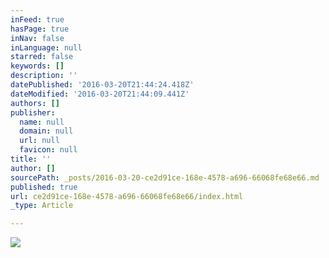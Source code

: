 ```yaml
---
inFeed: true
hasPage: true
inNav: false
inLanguage: null
starred: false
keywords: []
description: ''
datePublished: '2016-03-20T21:44:24.418Z'
dateModified: '2016-03-20T21:44:09.441Z'
authors: []
publisher:
  name: null
  domain: null
  url: null
  favicon: null
title: ''
author: []
sourcePath: _posts/2016-03-20-ce2d91ce-168e-4578-a696-66068fe68e66.md
published: true
url: ce2d91ce-168e-4578-a696-66068fe68e66/index.html
_type: Article

---
```

![](https://the-grid-user-content.s3-us-west-2.amazonaws.com/8f7b551e-016d-4925-9fc3-2fd859df958d.jpg)